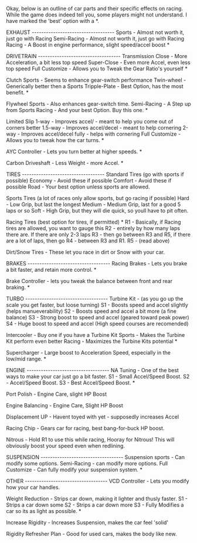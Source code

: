 Okay, below is an outline of car parts and their specific effects on racing.
While the game does indeed tell you, some players might not understand. I
have marked the 'best' option with a *.


EXHAUST         -----------------------------------
   Sports - Almost not worth it, just go with Racing
   Semi-Racing - Almost not worth it, just go with Racing
   Racing - A Boost in engine performance, slight speed/accel boost *


DRIVETRAIN      -----------------------------------
   Transmission
      Close - More Acceleration, a bit less top speed
      Super-Close - Even more Accel, even less top speed
      Full Customize - Allows you to Tweak the Gear Ratio's yourself *
   
   Clutch
      Sports - Seems to enhance gear-switch performance 
      Twin-wheel - Generically better then a Sports
      Tripple-Plate - Best Option, has the most benefit. *

   Flywheel
      Sports - Also enhances gear-switch time. 
      Semi-Racing - A Step up from Sports
      Racing - And your best Option. Buy this one. *

   Limited Slip
      1-way - Improves accel/ - meant to help you come out of corners better
      1.5-way - Improves accel/decel - meant to help cornering
      2-way - Improves accel/decel fully - helps with cornering
      Full Customize - Allows you to tweak how the car turns. *

   AYC Controller - Lets you turn better at higher speeds. *

   Carbon Driveshaft - Less Weight - more Accel. *


TIRES           -----------------------------------
   Standard Tires (go with sports if possible)
      Economy - Avoid these if possible
      Comfort - Avoid these if possible
      Road - Your best option unless sports are allowed.

   Sports Tires (a lot of races only allow sports, but go racing if possible)
      Hard - Low Grip, but last the longest
      Medium - Medium Grip, last for a good 5 laps or so
      Soft - High Grip, but they will die quick, so youll have to pit often.

   Racing Tires (best option for tires, if permitted) *
      R1 - Basically, if Racing tires are allowed, you want to gauge this
      R2 - entirely by how many laps there are. If there are only 2-3 laps
      R3 - then go between R3 and R5, if there are a lot of laps, then go
      R4 - between R3 and R1.
      R5 - (read above)

   Dirt/Snow Tires - These let you race in dirt or Snow with your car.


BRAKES          -----------------------------------
   Racing Brakes - Lets you brake a bit faster, and retain more control. *

   Brake Controller - lets you tweak the balance between front and rear
                      braking. *


TURBO           -----------------------------------
   Turbine Kit - (as you go up the scale you get faster, but loose turning)
      S1 - Boosts speed and accel slightly (helps manueverability)
      S2 - Boosts speed and accel a bit more (a fine balance)
      S3 - Strong boost to speed and accel (geared toward peak power)
      S4 - Huge boost to speed and accel (High speed courses are recomended)

   Intercooler - Buy one if you have a Turbine Kit
      Sports - Makes the Turbine Kit perform even better
      Racing - Maximizes the Turbine Kits potential *

   Supercharger - Large boost to Acceleration Speed, especially in the 
                  low/mid range. *


ENGINE          -----------------------------------
   NA Tuning - One of the best ways to make your car just go a bit faster.
      S1 - Small Accel/Speed Boost.
      S2 - Accel/Speed Boost.
      S3 - Best Accel/Speed Boost. *

   Port Polish - Engine Care, slight HP Boost

   Engine Balancing - Engine Care, Slight HP Boost

   Displacement UP - Havent toyed with yet - supposedly increases Accel

   Racing Chip - Gears car for racing, best bang-for-buck HP boost.

   Nitrous - Hold R1 to use this while racing, Hooray for Nitrous! This will
             obviously boost your speed even when redlining.


SUSPENSION      -----------------------------------
   Suspension
      sports - Can modify some options.
      Semi-Racing - can modify more options.
      Full Customize - Can fully modify your suspension system. *


OTHER           -----------------------------------
   VCD Controller - Lets you modify how your car handles.

   Weight Reduction - Strips car down, making it lighter and thusly faster.
      S1 - Strips a car down some
      S2 - Strips a car down more
      S3 - Fully Modifies a car so its as light as possible. *

   Increase Rigidity - Increases Suspension, makes the car feel 'solid'

   Rigidity Refresher Plan - Good for used cars, makes the body like new.